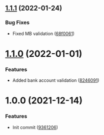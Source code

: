 ## [1.1.1](https://github.com/oblakstudio/serbian-validators-php/compare/v1.1.0...v1.1.1) (2022-01-24)


### Bug Fixes

* Fixed MB validation ([68f0061](https://github.com/oblakstudio/serbian-validators-php/commit/68f0061efb4a33ebc4f96c490bd301bdae1840d9))

# [1.1.0](https://github.com/oblakstudio/serbian-validators-php/compare/v1.0.0...v1.1.0) (2022-01-01)


### Features

* Added bank account validation ([8246091](https://github.com/oblakstudio/serbian-validators-php/commit/8246091131356a8927d4aff9c3eab4ab01ebd112))

# 1.0.0 (2021-12-14)


### Features

* Init commit ([9361206](https://github.com/oblakstudio/serbian-validators-php/commit/93612068274b6c5d08a871a69a2a9989c70d24c9))
